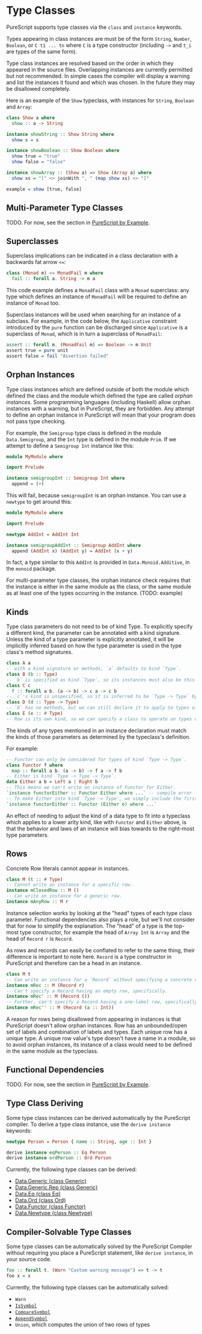 # Type Classes

PureScript supports type classes via the `class` and `instance` keywords.

Types appearing in class instances are must be of the form `String`, `Number`, `Boolean`, or `C t1 ... tn` where `C` is a type constructor (including `->` and `t_i` are types of the same form).

Type class instances are resolved based on the order in which they appeared in the source files. Overlapping instances are currently permitted but not recommended. In simple cases the compiler will display a warning and list the instances it found and which was chosen. In the future they may be disallowed completely.

Here is an example of the `Show` typeclass, with instances for `String`, `Boolean` and `Array`:

```purescript
class Show a where
  show :: a -> String

instance showString :: Show String where
  show s = s

instance showBoolean :: Show Boolean where
  show true = "true"
  show false = "false"

instance showArray :: (Show a) => Show (Array a) where
  show xs = "[" <> joinWith ", " (map show xs) <> "]"

example = show [true, false]
```

## Multi-Parameter Type Classes

TODO. For now, see the section in [PureScript by Example](https://leanpub.com/purescript/read#leanpub-auto-multi-parameter-type-classes).

## Superclasses

Superclass implications can be indicated in a class declaration with a backwards fat arrow `<=`:

```purescript
class (Monad m) <= MonadFail m where
  fail :: forall a. String -> m a
```

This code example defines a `MonadFail` class with a `Monad` superclass: any type which defines an instance of `MonadFail` will be required to define an instance of `Monad` too.

Superclass instances will be used when searching for an instance of a subclass. For example, in the code below, the `Applicative` constraint introduced by the `pure` function can be discharged since `Applicative` is a superclass of `Monad`, which is in turn a superclass of `MonadFail`:

```purescript
assert :: forall m. (MonadFail m) => Boolean -> m Unit
assert true = pure unit
assert false = fail "Assertion failed"
```

## Orphan Instances

Type class instances which are defined outside of both the module which defined the class and the module which defined the type are called *orphan instances*. Some programming languages (including Haskell) allow orphan instances with a warning, but in PureScript, they are forbidden. Any attempt to define an orphan instance in PureScript will mean that your program does not pass type checking.

For example, the `Semigroup` type class is defined in the module `Data.Semigroup`, and the `Int` type is defined in the module `Prim`. If we attempt to define a `Semigroup Int` instance like this:

```purescript
module MyModule where

import Prelude

instance semigroupInt :: Semigroup Int where
  append = (+)
```

This will fail, because `semigroupInt` is an orphan instance. You can use a `newtype` to get around this:

```purescript
module MyModule where

import Prelude

newtype AddInt = AddInt Int

instance semigroupAddInt :: Semigroup AddInt where
  append (AddInt x) (AddInt y) = AddInt (x + y)
```

In fact, a type similar to this `AddInt` is provided in `Data.Monoid.Additive`, in the `monoid` package.

For multi-parameter type classes, the orphan instance check requires that the instance is either in the same module as the class, or the same module as at least one of the types occurring in the instance. (TODO: example)

## Kinds

Type class parameters do not need to be of kind Type. To explicitly specify a different kind, the parameter can be annotated with a kind signature. Unless the kind of a type parameter is explicitly annotated, it will be implicitly inferred based on how the type parameter is used in the type class's method signatures.

``` purescript
class A a
-- with a kind signature or methods, `a` defaults to kind `Type`.
class B (b :: Type)
-- `b` is specified as kind `Type`, so its instances must also be this kind.
class C c
  f :: forall a b. (a -> b) -> c a -> c b
-- `c`'s kind is unspecified, so it is inferred to be `Type -> Type` by its method `f`.
class D (d :: Type -> Type)
-- `D` has no methods, but we can still declare it to apply to types of kind `Type -> Type`.
class E (e :: # Type)
-- Row is its own kind, so we can specify a class to operate on types of rows, `# Type`.
```

The kinds of any types mentioned in an instance declaration must match the kinds of those parameters as determined by the typeclass's definition.

For example:

``` purescript
-- Functor can only be considered for types of kind `Type -> Type`.
class Functor f where
  map :: forall a b. (a -> b) -> f a -> f b
-- Either is kind `Type -> Type -> Type`.
data Either a b = Left a | Right b
-- This means we can't write an instance of Functor for Either.
`instance functorEither :: Functor Either where ...` -- compile error
-- To make Either into kind `Type -> Type`, we simply include the first type parameter.
`instance functorEither :: Functor (Either e) where ...`
```

An effect of needing to adjust the kind of a data type to fit into a typeclass which applies to a lower arity kind, like with `Functor` and `Either` above, is that the behavior and laws of an instance will bias towards to the right-most type parameters.

## Rows

Concrete Row literals cannot appear in instances.

``` purescript
class M (t :: # Type)
-- Cannot write an instance for a specific row.
instance mClosedRow :: M ()
-- Can write an instance for a generic row.
instance mAnyRow :: M r
```

Instance selection works by looking at the "head" types of each type class parameter. Functional dependencies also plays a role, but we'll not consider that for now to simplify the explanation. The "head" of a type is the top-most type constructor, for example the head of `Array Int` is `Array` and the head of `Record r` is `Record`.

As rows and records can easily be conflated to refer to the same thing, their difference is important to note here. `Record` is a type constructor in PureScript and therefore can be a head in an instance.

``` purescript
class M t
-- Can write an instance for a `Record` without specifying a concrete row inside.
instance mRec :: M (Record r)
-- Can't specify a Record having an empty row, specifically.
instance mRec' :: M (Record ())
-- Further, can't specify a Record having a one-label row, specifically.
instance mRec'' :: M (Record (a :: Int))
```

A reason for rows being disallowed from appearing in instances is that PureScript doesn't allow orphan instances. Row has an unbounded/open set of labels and combination of labels and types. Each unique row has a unique type. A unique row value's type doesn't have a name in a module, so to avoid orphan instances, its instance of a class would need to be defined in the same module as the typeclass.

## Functional Dependencies

TODO. For now, see the section in [PureScript by Example](https://leanpub.com/purescript/read#leanpub-auto-functional-dependencies).

## Type Class Deriving

Some type class instances can be derived automatically by the PureScript compiler. To derive a type class instance, use the `derive instance` keywords:

```purescript
newtype Person = Person { name :: String, age :: Int }

derive instance eqPerson :: Eq Person
derive instance ordPerson :: Ord Person
```
Currently, the following type classes can be derived:

- [Data.Generic (class Generic)](https://pursuit.purescript.org/packages/purescript-generics/3.3.0/docs/Data.Generic#t:Generic)
- [Data.Generic.Rep (class Generic)](https://pursuit.purescript.org/packages/purescript-generics-rep/4.1.0/docs/Data.Generic.Rep#t:Generic)
- [Data.Eq (class Eq)](https://pursuit.purescript.org/packages/purescript-prelude/2.4.0/docs/Data.Eq#t:Eq)
- [Data.Ord (class Ord)](https://pursuit.purescript.org/packages/purescript-prelude/2.4.0/docs/Data.Ord#t:Ord)
- [Data.Functor (class Functor)](https://pursuit.purescript.org/packages/purescript-prelude/2.4.0/docs/Data.Functor#t:Functor)
- [Data.Newtype (class Newtype)](https://pursuit.purescript.org/packages/purescript-newtype/1.3.0/docs/Data.Newtype#t:Newtype)

## Compiler-Solvable Type Classes

Some type classes can be automatically solved by the PureScript Compiler without requiring you place a PureScript statement, like `derive instance`, in your source code.

``` purescript
foo :: forall t. (Warn "Custom warning message") => t -> t
foo x = x
```

Currently, the following type classes can be automatically solved:

- `Warn`
- [`IsSymbol`](https://pursuit.purescript.org/packages/purescript-typelevel-prelude/1.0.0/docs/Type.Data.Symbol#t:IsSymbol)
- [`CompareSymbol`](https://pursuit.purescript.org/packages/purescript-typelevel-prelude/1.0.0/docs/Type.Data.Symbol#t:CompareSymbol)
- [`AppendSymbol`](https://pursuit.purescript.org/packages/purescript-typelevel-prelude/1.0.0/docs/Type.Data.Symbol#t:AppendSymbol)
- `Union`, which computes the union of two rows of types
